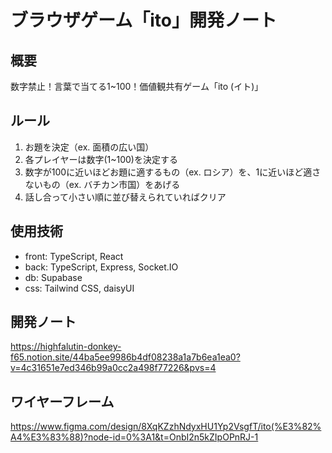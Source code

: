 # ブラウザゲーム「ito」開発ノート

## 概要
数字禁止！言葉で当てる1~100！価値観共有ゲーム「ito (イト)」

## ルール
1. お題を決定（ex. 面積の広い国）
2. 各プレイヤーは数字(1~100)を決定する
3. 数字が100に近いほどお題に適するもの（ex. ロシア）を、1に近いほど適さないもの（ex. バチカン市国）をあげる
4. 話し合って小さい順に並び替えられていればクリア

## 使用技術
- front: TypeScript, React
- back: TypeScript, Express, Socket.IO
- db: Supabase
- css: Tailwind CSS, daisyUI

## 開発ノート
https://highfalutin-donkey-f65.notion.site/44ba5ee9986b4df08238a1a7b6ea1ea0?v=4c31651e7ed346b99a0cc2a498f77226&pvs=4

## ワイヤーフレーム
https://www.figma.com/design/8XqKZzhNdyxHU1Yp2VsgfT/ito(%E3%82%A4%E3%83%88)?node-id=0%3A1&t=OnbI2n5kZIpOPnRJ-1